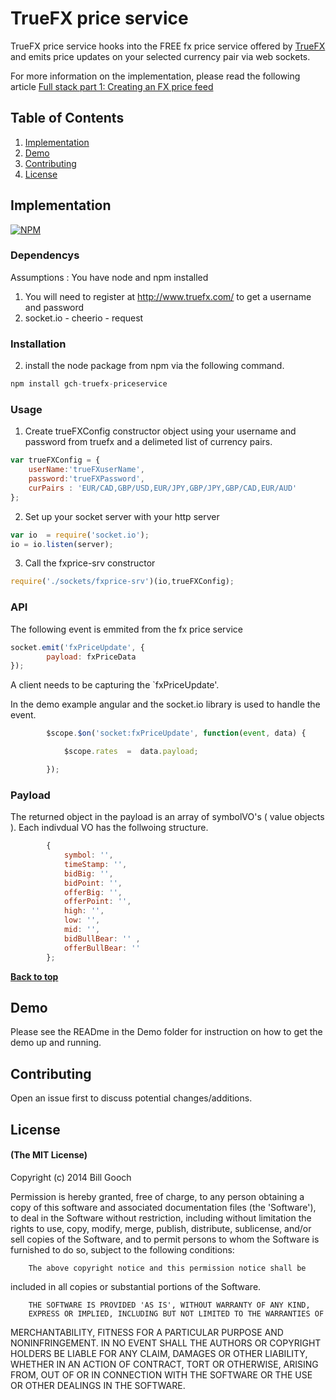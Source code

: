 # TrueFX price service


TrueFX price service hooks into the FREE fx price service offered by [TrueFX](//truefx.com) and emits price updates on your selected currency pair via web sockets.

For more information on the implementation, please read the following article [Full stack part 1: Creating an FX price feed](https://medium.com/html5-ria-full-stack/creating-an-fx-price-feed-370e0f623453) 


## Table of Contents

1. [Implementation](#implementation)
1. [Demo](#demo)
1. [Contributing](#contributing)
1. [License](#license)


## Implementation

[![NPM](https://nodei.co/npm/gch-truefx-pricefeed.png?downloads=true&stars=true)](https://nodei.co/npm/gch-truefx-pricefeed/)

### Dependencys

Assumptions : You have node and npm installed

1. You will need to register at http://www.truefx.com/ to get a username and password
2. socket.io - cheerio - request

### Installation

2. install the node package from npm via the following command.

```javascript
npm install gch-truefx-priceservice
```

### Usage

1. Create trueFXConfig constructor object using your username and password from truefx and a delimeted list of currency pairs.

```javascript
var trueFXConfig = {
    userName:'trueFXuserName',
    password:'trueFXPassword',
    curPairs : 'EUR/CAD,GBP/USD,EUR/JPY,GBP/JPY,GBP/CAD,EUR/AUD'
};
```

2. Set up your socket server with your http server

```javascript
var io  = require('socket.io');
io = io.listen(server);
```

3. Call the fxprice-srv constructor

```javascript
require('./sockets/fxprice-srv')(io,trueFXConfig);
```

### API

The following event is emmited from the fx price service

```javascript
socket.emit('fxPriceUpdate', {
        payload: fxPriceData
});
```
A client needs to be capturing the `fxPriceUpdate'.

In the demo example angular and the socket.io library is used to handle the event.

```javascript
        $scope.$on('socket:fxPriceUpdate', function(event, data) {

            $scope.rates  =  data.payload;

        });
```

### Payload

The returned object in the payload is an array of symbolVO's ( value objects ). Each indivdual VO has the follwoing structure.

```javascript
        {
            symbol: '',
            timeStamp: '',
            bidBig: '',
            bidPoint: '',
            offerBig: '',
            offerPoint: '',
            high: '',
            low: '',
            mid: '',
            bidBullBear: '' ,
            offerBullBear: ''
        };
```

**[Back to top](#table-of-contents)**

## Demo

Please see the READme in the Demo folder for instruction on how to get the demo up and running.

## Contributing

Open an issue first to discuss potential changes/additions.

## License

#### (The MIT License)

Copyright (c) 2014 Bill Gooch

Permission is hereby granted, free of charge, to any person obtaining
a copy of this software and associated documentation files (the
'Software'), to deal in the Software without restriction, including
without limitation the rights to use, copy, modify, merge, publish,
        distribute, sublicense, and/or sell copies of the Software, and to
permit persons to whom the Software is furnished to do so, subject to
the following conditions:

        The above copyright notice and this permission notice shall be
included in all copies or substantial portions of the Software.

        THE SOFTWARE IS PROVIDED 'AS IS', WITHOUT WARRANTY OF ANY KIND,
        EXPRESS OR IMPLIED, INCLUDING BUT NOT LIMITED TO THE WARRANTIES OF
MERCHANTABILITY, FITNESS FOR A PARTICULAR PURPOSE AND NONINFRINGEMENT.
        IN NO EVENT SHALL THE AUTHORS OR COPYRIGHT HOLDERS BE LIABLE FOR ANY
CLAIM, DAMAGES OR OTHER LIABILITY, WHETHER IN AN ACTION OF CONTRACT,
        TORT OR OTHERWISE, ARISING FROM, OUT OF OR IN CONNECTION WITH THE
SOFTWARE OR THE USE OR OTHER DEALINGS IN THE SOFTWARE.











